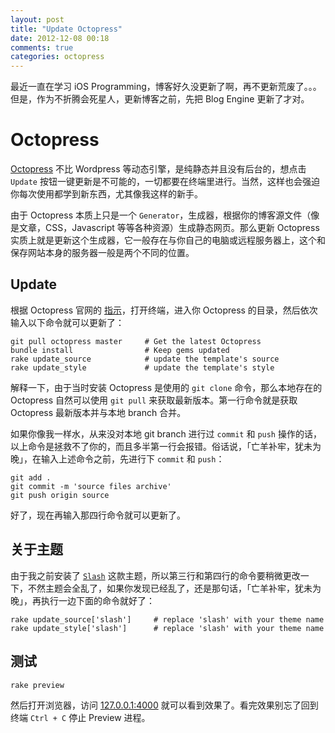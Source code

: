 ```yaml
---
layout: post
title: "Update Octopress"
date: 2012-12-08 00:18
comments: true
categories: octopress 
---
```


最近一直在学习 iOS Programming，博客好久没更新了啊，再不更新荒废了。。。但是，作为不折腾会死星人，更新博客之前，先把 Blog Engine 更新了才对。

# Octopress
[Octopress][] 不比 Wordpress 等动态引擎，是纯静态并且没有后台的，想点击 `Update` 按钮一键更新是不可能的，一切都要在终端里进行。当然，这样也会强迫你每次使用都学到新东西，尤其像我这样的新手。  

由于 Octopress 本质上只是一个 `Generator`，生成器，根据你的博客源文件（像是文章，CSS，Javascript 等等各种资源）生成静态网页。那么更新 Octopress 实质上就是更新这个生成器，它一般存在与你自己的电脑或远程服务器上，这个和保存网站本身的服务器一般是两个不同的位置。

<!-- more -->

## Update
根据 Octopress 官网的 [指示](http://octopress.org/docs/updating/)，打开终端，进入你 Octopress 的目录，然后依次输入以下命令就可以更新了：

```
git pull octopress master     # Get the latest Octopress
bundle install                # Keep gems updated
rake update_source            # update the template's source
rake update_style             # update the template's style
```

解释一下，由于当时安装 Octopress 是使用的 `git clone` 命令，那么本地存在的 Octopress 自然可以使用 `git pull` 来获取最新版本。第一行命令就是获取 Octopress 最新版本并与本地 branch 合并。  

如果你像我一样水，从来没对本地 git branch 进行过 `commit` 和 `push` 操作的话，以上命令是拯救不了你的，而且多半第一行会报错。俗话说，「亡羊补牢，犹未为晚」，在输入上述命令之前，先进行下 `commit` 和 `push`：

```
git add .
git commit -m 'source files archive'
git push origin source
```
好了，现在再输入那四行命令就可以更新了。

## 关于主题
由于我之前安装了 [`Slash`][Slash] 这款主题，所以第三行和第四行的命令要稍微更改一下，不然主题会全乱了，如果你发现已经乱了，还是那句话，「亡羊补牢，犹未为晚」，再执行一边下面的命令就好了：

```
rake update_source['slash']     # replace 'slash' with your theme name
rake update_style['slash']      # replace 'slash' with your theme name
```

## 测试

```
rake preview
```

然后打开浏览器，访问 [127.0.0.1:4000](http://127.0.0.1:4000) 就可以看到效果了。看完效果别忘了回到终端 `Ctrl + C` 停止 Preview 进程。

[Octopress]: http://octopress.org "Octopress.org"
[Slash]: http://zespia.tw/Octopress-Theme-Slash/ "Slash for Octopress"